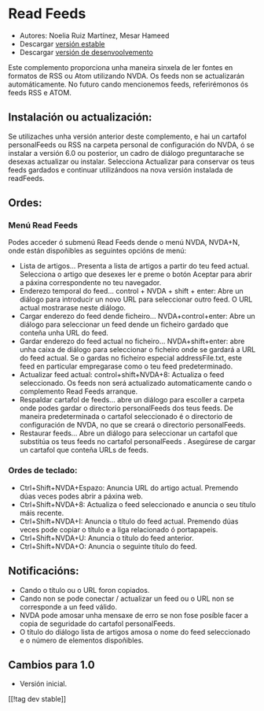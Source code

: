 # Read Feeds #

* Autores: Noelia Ruiz Martínez, Mesar Hameed
* Descargar [versión estable][2]
* Descargar [versión de desenvoolvemento][1]

Este complemento proporciona unha maneira sinxela de ler fontes en formatos
de RSS ou Atom utilizando NVDA.  Os feeds non se actualizarán
automáticamente.  No futuro cando mencionemos feeds, referirémonos ós feeds
RSS e ATOM.

## Instalación ou actualización: ##

Se utilizaches unha versión anterior deste complemento, e hai un cartafol
personalFeeds ou RSS na carpeta personal de configuración do NVDA, ó se
instalar a versión 6.0 ou posterior, un cadro de diálogo preguntarache se
desexas actualizar ou instalar.  Selecciona Actualizar para conservar os
teus feeds gardados e continuar utilizándoos na nova versión instalada de
readFeeds.

## Ordes: ##

### Menú Read Feeds ###

Podes acceder ó submenú Read Feeds dende o menú NVDA, NVDA+N, onde están
dispoñibles as seguintes opcións de menú:

*	 Lista de artigos... Presenta a lista de artigos a partir do teu feed
   actual. Selecciona o artigo que desexes ler e preme o botón Aceptar para
   abrir a páxina correspondente no teu navegador.
*	 Enderezo temporal do feed... control + NVDA + shift + enter: Abre un
   diálogo para introducir un novo URL para seleccionar outro feed. O URL
   actual mostrarase neste diálogo.
*	 Cargar enderezo do feed dende ficheiro... NVDA+control+enter: Abre un
   diálogo para seleccionar un feed dende un ficheiro gardado que conteña
   unha URL do feed.
*	 Gardar enderezo do feed actual no ficheiro... NVDA+shift+enter: abre unha
   caixa de diálogo para seleccionar o ficheiro onde se gardará a URL do
   feed actual. Se o gardas no ficheiro especial addressFile.txt, este feed
   en particular empregarase como o teu feed predeterminado.
*	 Actualizar feed actual: control+shift+NVDA+8: Actualiza o feed
   seleccionado. Os feeds non será actualizado automaticamente cando o
   complemento Read Feeds arranque.
*	 Respaldar cartafol de feeds... abre un diálogo para escoller a carpeta
   onde podes gardar o directorio personalFeeds dos teus feeds. De maneira
   predeterminada o cartafol seleccionado é o directorio de configuración de
   NVDA, no que se creará o directorio personalFeeds.
*	 Restaurar feeds... Abre un diálogo para seleccionar un cartafol que
   substitúa os teus feeds no cartafol personalFeeds . Asegúrese de cargar
   un cartafol que conteña URLs de feeds.

### Ordes de teclado: ###

*	 Ctrl+Shift+NVDA+Espazo: Anuncia URL do artigo actual. Premendo dúas veces
   podes abrir a páxina web.
*	 Ctrl+Shift+NVDA+8: Actualiza o feed seleccionado e anuncia o seu título
   máis recente.
*	 Ctrl+Shift+NVDA+I: Anuncia o título do feed actual. Premendo dúas veces
   pode copiar o título e a liga relacionado ó portapapeis.
*	 Ctrl+Shift+NVDA+U: Anuncia o título do feed anterior.
*	 Ctrl+Shift+NVDA+O: Anuncia o seguinte título do feed.

## Notificacións: ##

*	 Cando o título ou o URL foron copiados.
*	 Cando non se pode conectar / actualizar un feed ou o URL non se
   corresponde a un feed válido.
*	 NVDA pode amosar unha mensaxe de erro se non fose posíble facer a copia
   de seguridade do cartafol personalFeeds.
*	 O título do diálogo lista de artigos amosa o nome do feed seleccionado e
   o número de elementos dispoñibles.

## Cambios para 1.0 ##
*	 Versión inicial.

[[!tag dev stable]]

[1]: http://addons.nvda-project.org/files/get.php?file=rf-dev

[2]: http://addons.nvda-project.org/files/get.php?file=rf

